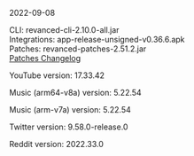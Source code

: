 2022-09-08
  
CLI: revanced-cli-2.10.0-all.jar  
Integrations: app-release-unsigned-v0.36.6.apk  
Patches: revanced-patches-2.51.2.jar  
[Patches Changelog](https://github.com/revanced/revanced-patches/releases/tag/v2.51.2)  

YouTube version: 17.33.42  

Music (arm64-v8a) version: 5.22.54  

Music (arm-v7a) version: 5.22.54  

Twitter version: 9.58.0-release.0  

Reddit version: 2022.33.0  
